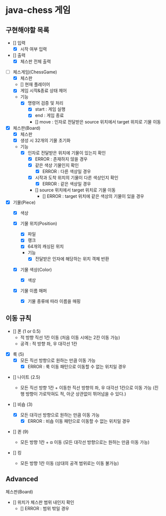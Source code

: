 # java-chess 게임

## 구현해야할 목록

- [] 입력
  - [x] 시작 여부 입력
- [] 출력
  - [x] 체스판 전체 출력

- [ ] 체스게임(ChessGame)
  - [x] 체스판
  - [] 현재 플레이어
  - [x] 게임 시작&종료 상태 제어

  - 기능
    - [x] 명령어 검증 및 처리
      - [x] start : 게임 실행
      - [x] end : 게임 종료
      - [] move : 인자로 전달받은 source 위치에서 target 위치로 기물 이동

- [x] 체스판(Board)
  - [x] 체스판
  - [x] 생성 시 32개의 기물 초기화

  - 기능
    - [x] 인자로 전달받은 위치에 기물이 있는지 확인
      - [x] ERROR : 존재하지 않을 경우
      - [x] 같은 색상 기물인지 확인
        - [x] ERROR : 다른 색상일 경우
      - [x] 시작과 도착 위치의 기물이 다른 색상인지 확인
        - [x] ERROR : 같은 색상일 경우
      - [] source 위치에서 target 위치로 기물 이동
        - [] ERROR : target 위치에 같은 색상의 기물이 있을 경우

- [x] 기물(Piece)
  - [x] 색상

  - [x] 기물 위치(Position)
    - [x] 파일
    - [x] 랭크
    - [x] 64개의 캐싱된 위치

    - 기능
      - [x] 전달받은 인자에 해당하는 위치 객체 반환

  - [x] 기물 색상(Color)
    - [x] 색상

  - [x] 기물 이름 매퍼
    - [x] 기물 종류에 따라 이름을 매핑


## 이동 규칙

- [] 폰 (1 or 0.5)
  - 적 방향 직선 1칸 이동 (처음 이동 시에는 2칸 이동 가능)
  - 공격 : 적 방향 좌, 우 대각선 1칸

- [x] 룩 (5)
  - [x] 모든 직선 방향으로 원하는 만큼 이동 가능
    - [x] ERROR : 룩 이동 패턴으로 이동할 수 없는 위치일 경우

- [] 나이트 (2.5)
  - 모든 직선 방향 1칸 + 이동한 직선 방향의 좌, 우 대각선 1칸으로 이동 가능 (진행 방향이 가로막혀도 적, 아군 상관없이 뛰어넘을 수 있다.)

- [] 비숍 (3)
  - [x] 모든 대각선 방향으로 원하는 만큼 이동 가능
    - [x] ERROR : 비숍 이동 패턴으로 이동할 수 없는 위치일 경우

- [] 퀸 (9)
  - 모든 방향 1칸 + α 이동 (모든 대각선 방향으로는 원하는 만큼 이동 가능)

- [] 킹
  - 모든 방향 1칸 이동 (상대의 공격 범위로는 이동 불가능)

## Advanced

체스판(Board)

- [] 위치가 체스판 범위 내인지 확인
  - [] ERROR : 범위 밖일 경우

